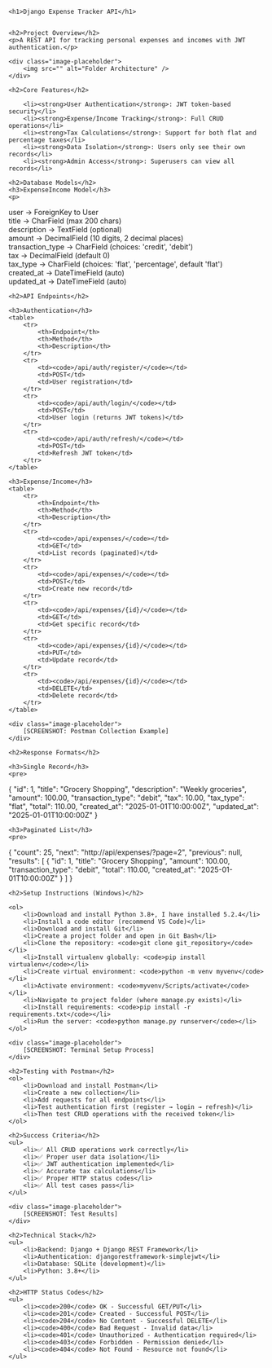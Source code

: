 <div>

    <h1>Django Expense Tracker API</h1>

    
    <h2>Project Overview</h2>
    <p>A REST API for tracking personal expenses and incomes with JWT authentication.</p>
    
    <div class="image-placeholder">
        <img src="" alt="Folder Architecture" />
    </div>
    
    <h2>Core Features</h2>

        <li><strong>User Authentication</strong>: JWT token-based security</li>
        <li><strong>Expense/Income Tracking</strong>: Full CRUD operations</li>
        <li><strong>Tax Calculations</strong>: Support for both flat and percentage taxes</li>
        <li><strong>Data Isolation</strong>: Users only see their own records</li>
        <li><strong>Admin Access</strong>: Superusers can view all records</li>
    
    <h2>Database Models</h2>
    <h3>ExpenseIncome Model</h3>
    <p>
user → ForeignKey to User <br>
title → CharField (max 200 chars) <br>
description → TextField (optional) <br>
amount → DecimalField (10 digits, 2 decimal places) <br>
transaction_type → CharField (choices: 'credit', 'debit') <br>
tax → DecimalField (default 0)<br>
tax_type → CharField (choices: 'flat', 'percentage', default 'flat') <br>
created_at → DateTimeField (auto)<br>
updated_at → DateTimeField (auto)<br>
    </p>
    
    <h2>API Endpoints</h2>
    
    <h3>Authentication</h3>
    <table>
        <tr>
            <th>Endpoint</th>
            <th>Method</th>
            <th>Description</th>
        </tr>
        <tr>
            <td><code>/api/auth/register/</code></td>
            <td>POST</td>
            <td>User registration</td>
        </tr>
        <tr>
            <td><code>/api/auth/login/</code></td>
            <td>POST</td>
            <td>User login (returns JWT tokens)</td>
        </tr>
        <tr>
            <td><code>/api/auth/refresh/</code></td>
            <td>POST</td>
            <td>Refresh JWT token</td>
        </tr>
    </table>
    
    <h3>Expense/Income</h3>
    <table>
        <tr>
            <th>Endpoint</th>
            <th>Method</th>
            <th>Description</th>
        </tr>
        <tr>
            <td><code>/api/expenses/</code></td>
            <td>GET</td>
            <td>List records (paginated)</td>
        </tr>
        <tr>
            <td><code>/api/expenses/</code></td>
            <td>POST</td>
            <td>Create new record</td>
        </tr>
        <tr>
            <td><code>/api/expenses/{id}/</code></td>
            <td>GET</td>
            <td>Get specific record</td>
        </tr>
        <tr>
            <td><code>/api/expenses/{id}/</code></td>
            <td>PUT</td>
            <td>Update record</td>
        </tr>
        <tr>
            <td><code>/api/expenses/{id}/</code></td>
            <td>DELETE</td>
            <td>Delete record</td>
        </tr>
    </table>
    
    <div class="image-placeholder">
        [SCREENSHOT: Postman Collection Example]
    </div>
    
    <h2>Response Formats</h2>
    
    <h3>Single Record</h3>
    <pre>
{
    "id": 1,
    "title": "Grocery Shopping",
    "description": "Weekly groceries",
    "amount": 100.00,
    "transaction_type": "debit",
    "tax": 10.00,
    "tax_type": "flat",
    "total": 110.00,
    "created_at": "2025-01-01T10:00:00Z",
    "updated_at": "2025-01-01T10:00:00Z"
}
    </pre>
    
    <h3>Paginated List</h3>
    <pre>
{
    "count": 25,
    "next": "http://api/expenses/?page=2",
    "previous": null,
    "results": [
        {
            "id": 1,
            "title": "Grocery Shopping",
            "amount": 100.00,
            "transaction_type": "debit",
            "total": 110.00,
            "created_at": "2025-01-01T10:00:00Z"
        }
    ]
}
    </pre>
    
    <h2>Setup Instructions (Windows)</h2>
    
    <ol>
        <li>Download and install Python 3.8+, I have installed 5.2.4</li>
        <li>Install a code editor (recommend VS Code)</li>
        <li>Download and install Git</li>
        <li>Create a project folder and open in Git Bash</li>
        <li>Clone the repository: <code>git clone git_repository</code></li>
        <li>Install virtualenv globally: <code>pip install virtualenv</code></li>
        <li>Create virtual environment: <code>python -m venv myvenv</code></li>
        <li>Activate environment: <code>myvenv/Scripts/activate</code></li>
        <li>Navigate to project folder (where manage.py exists)</li>
        <li>Install requirements: <code>pip install -r requirements.txt</code></li>
        <li>Run the server: <code>python manage.py runserver</code></li>
    </ol>
    
    <div class="image-placeholder">
        [SCREENSHOT: Terminal Setup Process]
    </div>
    
    <h2>Testing with Postman</h2>
    <ol>
        <li>Download and install Postman</li>
        <li>Create a new collection</li>
        <li>Add requests for all endpoints</li>
        <li>Test authentication first (register → login → refresh)</li>
        <li>Then test CRUD operations with the received token</li>
    </ol>
    
    <h2>Success Criteria</h2>
    <ul>
        <li>✅ All CRUD operations work correctly</li>
        <li>✅ Proper user data isolation</li>
        <li>✅ JWT authentication implemented</li>
        <li>✅ Accurate tax calculations</li>
        <li>✅ Proper HTTP status codes</li>
        <li>✅ All test cases pass</li>
    </ul>
    
    <div class="image-placeholder">
        [SCREENSHOT: Test Results]
    </div>
    
    <h2>Technical Stack</h2>
    <ul>
        <li>Backend: Django + Django REST Framework</li>
        <li>Authentication: djangorestframework-simplejwt</li>
        <li>Database: SQLite (development)</li>
        <li>Python: 3.8+</li>
    </ul>
    
    <h2>HTTP Status Codes</h2>
    <ul>
        <li><code>200</code> OK - Successful GET/PUT</li>
        <li><code>201</code> Created - Successful POST</li>
        <li><code>204</code> No Content - Successful DELETE</li>
        <li><code>400</code> Bad Request - Invalid data</li>
        <li><code>401</code> Unauthorized - Authentication required</li>
        <li><code>403</code> Forbidden - Permission denied</li>
        <li><code>404</code> Not Found - Resource not found</li>
    </ul>

</div>